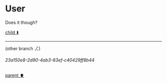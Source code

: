 # User

Does it though?

[child ⬇️](#23a150e8-2d90-4ab3-83ef-c40429ff8b44)

---

(other branch ⎇)
###### 23a150e8-2d90-4ab3-83ef-c40429ff8b44
[parent ⬆️](#aaa23c64-3ba8-40de-8d37-9bb809e41a4c)
